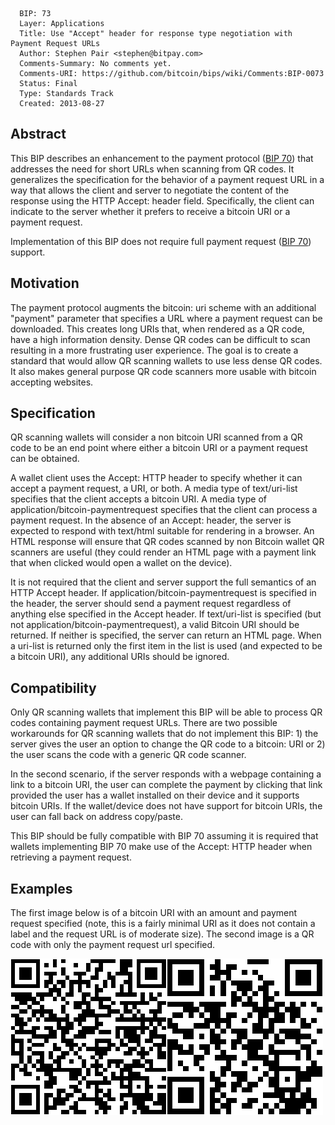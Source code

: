 ``` 
  BIP: 73
  Layer: Applications
  Title: Use "Accept" header for response type negotiation with Payment Request URLs
  Author: Stephen Pair <stephen@bitpay.com>
  Comments-Summary: No comments yet.
  Comments-URI: https://github.com/bitcoin/bips/wiki/Comments:BIP-0073
  Status: Final
  Type: Standards Track
  Created: 2013-08-27
```

## Abstract

This BIP describes an enhancement to the payment protocol ([BIP
70](bip-0070.mediawiki "wikilink")) that addresses the need for short
URLs when scanning from QR codes. It generalizes the specification for
the behavior of a payment request URL in a way that allows the client
and server to negotiate the content of the response using the HTTP
Accept: header field. Specifically, the client can indicate to the
server whether it prefers to receive a bitcoin URI or a payment request.

Implementation of this BIP does not require full payment request ([BIP
70](bip-0070.mediawiki "wikilink")) support.

## Motivation

The payment protocol augments the bitcoin: uri scheme with an additional
"payment" parameter that specifies a URL where a payment request can be
downloaded. This creates long URIs that, when rendered as a QR code,
have a high information density. Dense QR codes can be difficult to scan
resulting in a more frustrating user experience. The goal is to create a
standard that would allow QR scanning wallets to use less dense QR
codes. It also makes general purpose QR code scanners more usable with
bitcoin accepting websites.

## Specification

QR scanning wallets will consider a non bitcoin URI scanned from a QR
code to be an end point where either a bitcoin URI or a payment request
can be obtained.

A wallet client uses the Accept: HTTP header to specify whether it can
accept a payment request, a URI, or both. A media type of text/uri-list
specifies that the client accepts a bitcoin URI. A media type of
application/bitcoin-paymentrequest specifies that the client can process
a payment request. In the absence of an Accept: header, the server is
expected to respond with text/html suitable for rendering in a browser.
An HTML response will ensure that QR codes scanned by non Bitcoin wallet
QR scanners are useful (they could render an HTML page with a payment
link that when clicked would open a wallet on the device).

It is not required that the client and server support the full semantics
of an HTTP Accept header. If application/bitcoin-paymentrequest is
specified in the header, the server should send a payment request
regardless of anything else specified in the Accept header. If
text/uri-list is specified (but not application/bitcoin-paymentrequest),
a valid Bitcoin URI should be returned. If neither is specified, the
server can return an HTML page. When a uri-list is returned only the
first item in the list is used (and expected to be a bitcoin URI), any
additional URIs should be ignored.

## Compatibility

Only QR scanning wallets that implement this BIP will be able to process
QR codes containing payment request URLs. There are two possible
workarounds for QR scanning wallets that do not implement this BIP: 1)
the server gives the user an option to change the QR code to a bitcoin:
URI or 2) the user scans the code with a generic QR code scanner.

In the second scenario, if the server responds with a webpage containing
a link to a bitcoin URI, the user can complete the payment by clicking
that link provided the user has a wallet installed on their device and
it supports bitcoin URIs. If the wallet/device does not have support for
bitcoin URIs, the user can fall back on address copy/paste.

This BIP should be fully compatible with BIP 70 assuming it is required
that wallets implementing BIP 70 make use of the Accept: HTTP header
when retrieving a payment request.

## Examples

The first image below is of a bitcoin URI with an amount and payment
request specified (note, this is a fairly minimal URI as it does not
contain a label and the request URL is of moderate size). The second
image is a QR code with only the payment request url specified.

<img src=bip-0073/a.png></img><img src=bip-0073/b.png></img>
